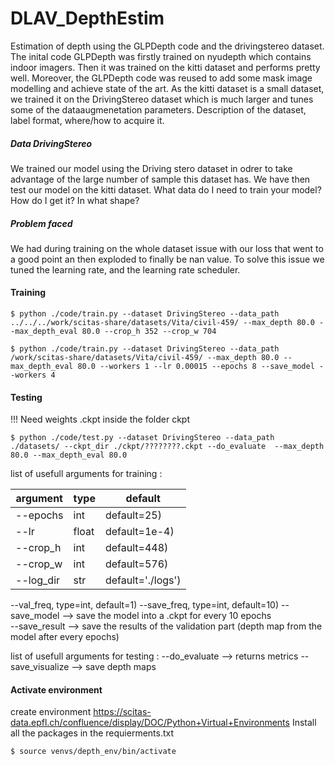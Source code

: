 # DLAV_DepthEstim
Estimation of depth using the GLPDepth code and the drivingstereo dataset.
The inital code GLPDepth was firstly trained on nyudepth which contains indoor imagers. Then it was trained on the kitti dataset and performs pretty well. Moreover, the GLPDepth code was reused to add some mask image modelling and achieve state of the art. As the kitti dataset is a small dataset, we trained it on the DrivingStereo dataset which is much larger and tunes some of the dataaugmenetation parameters.
Description of the dataset, label format, where/how to acquire it.

##### Data DrivingStereo
We trained our model using the Driving stero dataset in odrer to take advantage of the large number of sample this dataset has. We have then test our model on the kitti dataset. 
What data do I need
to train your model? How do I get it? In what shape?
##### Problem faced
We had during training on the whole dataset issue with our loss that went to a good point an then exploded to finally be nan value. To solve this issue we tuned the learning rate, and the learning rate scheduler. 

#### Training
```
$ python ./code/train.py --dataset DrivingStereo --data_path ../../../work/scitas-share/datasets/Vita/civil-459/ --max_depth 80.0 --max_depth_eval 80.0 --crop_h 352 --crop_w 704
```
```
$ python ./code/train.py --dataset DrivingStereo --data_path /work/scitas-share/datasets/Vita/civil-459/ --max_depth 80.0 --max_depth_eval 80.0 --workers 1 --lr 0.00015 --epochs 8 --save_model --workers 4 
```


#### Testing
!!! Need weights .ckpt inside the folder ckpt
```
$ python ./code/test.py --dataset DrivingStereo --data_path ./datasets/ --ckpt_dir ./ckpt/????????.ckpt --do_evaluate  --max_depth 80.0 --max_depth_eval 80.0
```

list of usefull arguments for training :

| argument | type     | default |
|----------|----------|----------|
|  --epochs  |  int   |   default=25)  |
|  --lr     |  float  |  default=1e-4)   |
|  --crop_h  |  int   |   default=448)  |
|  --crop_w  |  int   |   default=576)          |
|  --log_dir  |  str   |   default='./logs')  |
    
--val_freq, type=int, default=1)
--save_freq, type=int, default=10)
--save_model  --> save the model into a .ckpt for every 10 epochs      
--save_result --> save the results of the validation part (depth map from the model after every epochs)

list of usefull arguments for testing :
--do_evaluate --> returns metrics
--save_visualize --> save depth maps


#### Activate environment
create environment https://scitas-data.epfl.ch/confluence/display/DOC/Python+Virtual+Environments
Install all the packages in the requierments.txt 
```
$ source venvs/depth_env/bin/activate
```
